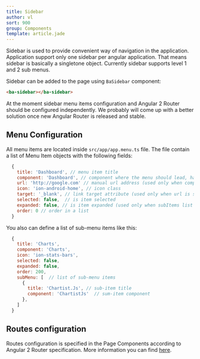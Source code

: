 ```yaml
---
title: Sidebar
author: vl
sort: 900
group: Components
template: article.jade
---
```


Sidebar is used to provide convenient way of navigation in the application. 
Application support only one sidebar per angular application. 
That means sidebar is basically a singletone object.
Currently sidebar supports level 1 and 2 sub menus.
 
Sidebar can be added to the page using `BaSidebar` component:
```html
<ba-sidebar></ba-sidebar>
```

At the moment sidebar menu items configuration and Angular 2 Router should be configured independently. We probably will come up with a better solution once new Angular Router is released and stable.


## Menu Configuration

All menu items are located inside `src/app/app.menu.ts` file. The file contain a list of Menu Item objects with the following fields:

```javascript
  {
    title: 'Dashboard', // menu item title
    component: 'Dashboard', // component where the menu should lead, has a priority over url property
    url: 'http://google.com' // manual url address (used only when component is not specified)
    icon: 'ion-android-home', // icon class
    target: '_blank', // link target attribute (used only when url is specified)
    selected: false,  // is item selected
    expanded: false, // is item expanded (used only when subItems list specified)
    order: 0 // order in a list
  }
```
You also can define a list of sub-menu items like this:
```javascript
  {
    title: 'Charts',
    component: 'Charts',
    icon: 'ion-stats-bars',
    selected: false,
    expanded: false,
    order: 200,
    subMenu: [  // list of sub-menu items
      {
        title: 'Chartist.Js', // sub-item title
        component: 'ChartistJs'  // sum-item component 
      },
    ]
  }
```

## Routes configuration

Routes configuration is specified in the Page Components according to Angular 2 Router specification. More information you can find [here](https://angular.io/docs/ts/latest/guide/router.html).